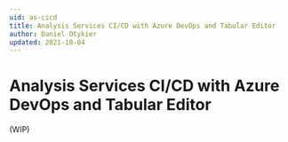 ```yaml
---
uid: as-cicd
title: Analysis Services CI/CD with Azure DevOps and Tabular Editor
author: Daniel Otykier
updated: 2021-10-04
---
```


# Analysis Services CI/CD with Azure DevOps and Tabular Editor

(WIP)